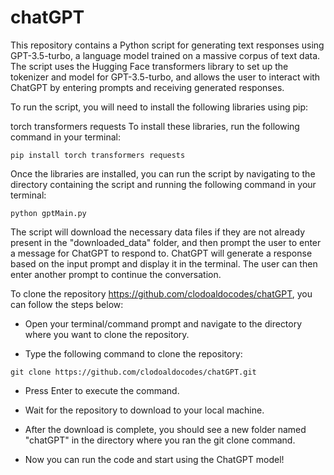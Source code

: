 # chatGPT
 
This repository contains a Python script for generating text responses using GPT-3.5-turbo, a language model trained on a massive corpus of text data. The script uses the Hugging Face transformers library to set up the tokenizer and model for GPT-3.5-turbo, and allows the user to interact with ChatGPT by entering prompts and receiving generated responses.

To run the script, you will need to install the following libraries using pip:

torch
transformers
requests
To install these libraries, run the following command in your terminal:

```
pip install torch transformers requests
```

Once the libraries are installed, you can run the script by navigating to the directory containing the script and running the following command in your terminal:

```
python gptMain.py
```

The script will download the necessary data files if they are not already present in the "downloaded_data" folder, and then prompt the user to enter a message for ChatGPT to respond to. ChatGPT will generate a response based on the input prompt and display it in the terminal. The user can then enter another prompt to continue the conversation.

To clone the repository https://github.com/clodoaldocodes/chatGPT, you can follow the steps below:

- Open your terminal/command prompt and navigate to the directory where you want to clone the repository.

- Type the following command to clone the repository:

```
git clone https://github.com/clodoaldocodes/chatGPT.git
```

- Press Enter to execute the command.

- Wait for the repository to download to your local machine.

- After the download is complete, you should see a new folder named "chatGPT" in the directory where you ran the git clone command.

- Now you can run the code and start using the ChatGPT model!
